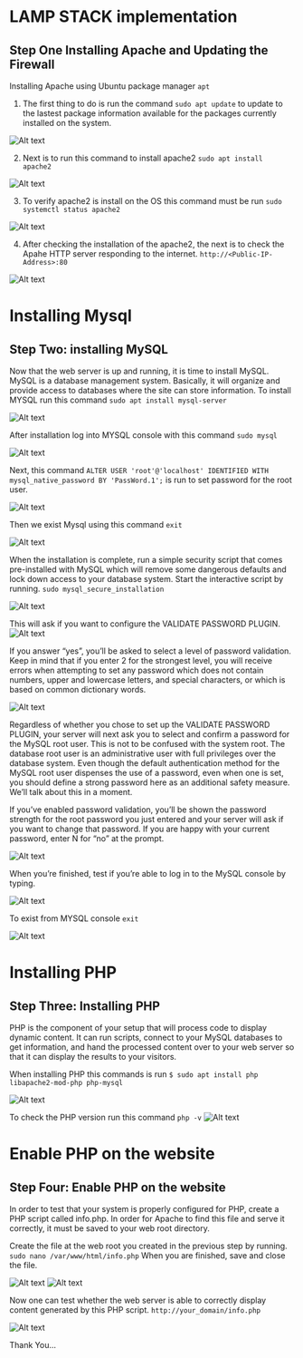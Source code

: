 #   LAMP STACK implementation

##   Step One    Installing Apache and Updating the Firewall

Installing Apache using Ubuntu package manager `apt`

1.  The first thing to do is run the command `sudo apt update` to update to the lastest  package information available for the packages currently installed on the system.

![Alt text](<images_3/Screenshot 2024-01-13 201535.png>)

2.  Next is to run this command to install apache2 `sudo apt install apache2`

![Alt text](<images_3/Screenshot 2024-01-13 203310.png>)

3.  To verify apache2 is install on the OS this command must be run `sudo systemctl status apache2`

![Alt text](<images_3/Screenshot 2024-01-13 204159.png>)

4.  After checking the installation of the apache2, the next is to check the Apahe HTTP server responding to the internet. `http://<Public-IP-Address>:80`

![Alt text](<images_3/Screenshot 2024-01-13 204536.png>)


#   Installing Mysql

##  Step Two: installing MySQL

Now that the web server is up and running, it is time to install MySQL. MySQL is a database management system. Basically, it will organize and provide access to databases where the site can store information. To install
MYSQL run this command `sudo apt install mysql-server`

![Alt text](<images_3/Screenshot 2024-01-13 211843.png>)

After installation log into MYSQL console with this command `sudo mysql`

![Alt text](<images_3/Screenshot 2024-01-13 214504.png>)

Next, this command `ALTER USER 'root'@'localhost' IDENTIFIED WITH mysql_native_password BY 'PassWord.1';` is run to set password for the root user.

![Alt text](<images_3/Screenshot 2024-01-13 215927.png>)

Then we exist Mysql using this command `exit`

![Alt text](<images_3/Screenshot 2024-01-13 220118.png>)

When the installation is complete, run a simple security script that comes pre-installed with MySQL which will remove some dangerous defaults and lock down access to your database system. Start the interactive script by running. `sudo mysql_secure_installation`

![Alt text](<images_3/Screenshot 2024-01-13 223808.png>)

This will ask if you want to configure the VALIDATE PASSWORD PLUGIN.
![Alt text](<images_3/Screenshot 2024-01-13 223713.png>)

If you answer “yes”, you’ll be asked to select a level of password validation. Keep in mind that if you enter 2 for the strongest level, you will receive errors when attempting to set any password which does not contain numbers, upper and lowercase letters, and special characters, or which is based on common dictionary words.

![Alt text](<images_3/Screenshot 2024-01-13 224826.png>)

Regardless of whether you chose to set up the VALIDATE PASSWORD PLUGIN, your server will next ask you to select and confirm a password for the MySQL root user. This is not to be confused with the system root. The database root user is an administrative user with full privileges over the database system. Even though the default authentication method for the MySQL root user dispenses the use of a password, even when one is set, you should define a strong password here as an additional safety measure. We’ll talk about this in a moment.

If you’ve enabled password validation, you’ll be shown the password strength for the root password you just entered and your server will ask if you want to change that password. If you are happy with your current password, enter N for “no” at the prompt.

![Alt text](<images_3/Screenshot 2024-01-13 225105.png>)

When you’re finished, test if you’re able to log in to the MySQL console by typing.

![Alt text](<images_3/Screenshot 2024-01-13 230423.png>)

To exist from MYSQL console `exit`

![Alt text](<images_3/Screenshot 2024-01-13 220118.png>)


#   Installing PHP

##  Step Three:  Installing PHP

PHP is the component of your setup that will process code to display dynamic content. It can run scripts, connect to your MySQL databases to get information, and hand the processed content over to your web server so that it can display the results to your visitors. 

When installing PHP this commands is run `$ sudo apt install php libapache2-mod-php php-mysql`

![Alt text](<images_3/Screenshot 2024-01-13 232201.png>)

To check the PHP version run this command `php -v`
![Alt text](<images_3/Screenshot 2024-01-13 232706.png>)


#   Enable PHP on the website

##  Step Four:  Enable PHP on the website

In order to test that your system is properly configured for PHP, create a PHP script called info.php. In order for Apache to find this file and serve it correctly, it must be saved to your web root directory.

Create the file at the web root you created in the previous step by running.
`sudo nano /var/www/html/info.php`
When you are finished, save and close the file.

![Alt text](<images_3/Screenshot 2024-01-13 235828.png>)
![Alt text](<images_3/Screenshot 2024-01-13 235552.png>)

Now one can test whether the web server is able to correctly display content generated by this PHP script. `http://your_domain/info.php`

![Alt text](<images_3/Screenshot 2024-01-14 000517.png>)


Thank You...



